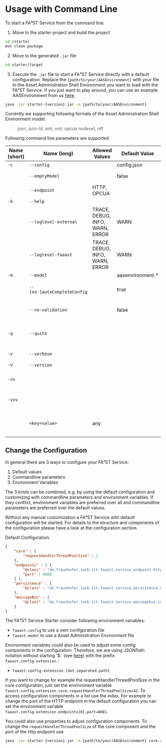 # Usage with Command Line

To start a FA³ST Service from the command line:

1.  Move to the starter project and build the project

```sh
cd /starter
mvn clean package
```
2.  Move to the generated `.jar` file

```sh
cd starter/target
```
3.  Execute the `.jar` file to start a FA³ST Service directly with a default configuration. Replace the `{path/to/your/AASEnvironment}` with your file to the Asset Administration Shell Environment you want to load with the FA³ST Service. If you just want to play around, you can use an example AASEnvironment from us [here](https://github.com/FraunhoferIOSB/FAAAST-Service/blob/main/misc/examples/demoAAS.json).

```sh
java -jar starter-{version}.jar -m {path/to/your/AASEnvironment}
```

Currently we supporting following formats of the Asset Administration Shell Environment model:
>json, json-ld, aml, xml, opcua nodeset, rdf


Following command line parameters are supported

| Name (short)  | Name (long)                 | Allowed Values                  | Default Value    | Description                                                                                                                                           |
| ------------- | --------------------------- | ------------------------------- | ---------------- | ----------------------------------------------------------------------------------------------------------------------------------------------------- |
| `-c`          | `--config`                  | <file path>                     | config.json      | The config file to use.                                                                                                                               |
|               | `--emptyModel`              | <boolean>                       | false            | Starts the FAST service with an empty Asset Administration Shell Environment.                                                                         |
|               | `--endpoint`                | HTTP, OPCUA                     | <none>           | Additional endpoints that should be started.                                                                                                          |
| `-h`          | `--help`                    |                                 |                  | Print help message and exit.                                                                                                                          |
|               | `--loglevel-external`       | TRACE, DEBUG, INFO, WARN, ERROR | WARN             | Sets the log level for external packages. This overrides the log level defined by other commands such as `-q` or `-v`.                                |
|               | `--loglevel-faaast`         | TRACE, DEBUG, INFO, WARN, ERROR | WARN             | Sets the log level for FA³ST packages. This overrides the log level defined by other commands such as `-q` or `-v`.                                   |
| `-m`          | `--model`                   | <file path>                     | aasenvironment.* | The model file to load.                                                                                                                               |
|               | `--[no-]autoCompleteConfig` | <boolean>                       | true             | Autocompletes the configuration with default values for required configuration sections.                                                              |
|               | `--no-validation`           | <boolean>                       | false            | Disables validation, overrides validation defined in the configuration Environment.                                                                                                                        |
| `-q`          | `--quite`                   |                                 |                  | Reduces log output (ERROR for FAST packages, ERROR for all other packages). Default information about the starting process will still be printed.     |
| `-v`          | `--verbose`                 |                                 |                  | Enables verbose logging (`INFO` for FAST packages, `WARN` for all other packages).                                                                    |
| `-V`          | `--version`                 |                                 |                  | Print version information and exit.                                                                                                                   |
| `-vv`         |                             |                                 |                  | Enables very verbose logging (`DEBUG` for FAST packages, `INFO` for all other packages).                                                              |
| `-vvv`        |                             |                                 |                  | Enables very very verbose logging (`TRACE` for FAST packages, `DEBUG` for all other packages).                                                        |
|               | `<key=value>`               | any                             |                  | Additional properties to override values of configuration using JSONPath notation without starting '$.' (see https://goessner.net/articles/JsonPath/) | 

## Change the Configuration

In general there are 3 ways to configure your FA³ST Service:

1.  Default values
2.  Commandline parameters
3.  Environment Variables

The 3 kinds can be combined, e.g. by using the default configuration and customizing with commandline parameters and environment variables. If they conflict, environment variables are preferred over all and commandline parameters are preferred over the default values.

Without any manual customization a FA³ST Service with default configuration will be started. For details to the structure and components of the configuration please have a look at the configuration section.

Default Configuration:

```json
{
	"core" : {
		"requestHandlerThreadPoolSize" : 2
	},
	"endpoints" : [ {
		"@class" : "de.fraunhofer.iosb.ilt.faaast.service.endpoint.http.HttpEndpoint",
		"port" : 8080
	} ],
	"persistence" : {
		"@class" : "de.fraunhofer.iosb.ilt.faaast.service.persistence.memory.PersistenceInMemory"
	},
	"messageBus" : {
		"@class" : "de.fraunhofer.iosb.ilt.faaast.service.messagebus.internal.MessageBusInternal"
	}
}
```

The FA³ST Service Starter consider following environment variables:
-   `faaast.config` to use a own configuration file
-   `faaast.model` to use a Asset Administration Environment file

Environment variables could also be used to adjust some config components in the configuration. Therefore, we are using JSONPath notation without starting '$.' (see [here](https://goessner.net/articles/JsonPath/)) with the prefix `faaast.config.extension.`:
-   `faaast.config.extension.[dot.separated.path]`

If you want to change for example the requestHandlerThreadPoolSize in the core configuration, just set the environment variable `faaast.config.extension.core.requestHandlerThreadPoolSize=42`. To access configuration components in a list use the index. For example to change the port of the HTTP endpoint in the default configuration you can set the environment variable `faaast.config.extension.endpoints[0].port=8081`.

You could also use properties to adjust configuration components. To change the `requestHandlerThreadPoolSize` of the core component and the port of the http endpoint use

```sh
java -jar starter-{version}.jar -m {path/to/your/AASEnvironment} core.requestHandlerThreadPoolSize=42 endpoints[0].port=8081
```
